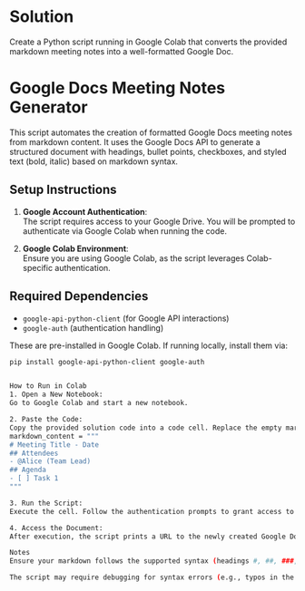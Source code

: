 # Solution
Create a Python script running in Google Colab that converts the provided markdown meeting notes into a well-formatted Google Doc.
# Google Docs Meeting Notes Generator

This script automates the creation of formatted Google Docs meeting notes from markdown content. It uses the Google Docs API to generate a structured document with headings, bullet points, checkboxes, and styled text (bold, italic) based on markdown syntax.

## Setup Instructions

1. **Google Account Authentication**:  
   The script requires access to your Google Drive. You will be prompted to authenticate via Google Colab when running the code.

2. **Google Colab Environment**:  
   Ensure you are using Google Colab, as the script leverages Colab-specific authentication.

## Required Dependencies

- `google-api-python-client` (for Google API interactions)
- `google-auth` (authentication handling)

These are pre-installed in Google Colab. If running locally, install them via:
```bash
pip install google-api-python-client google-auth


How to Run in Colab
1. Open a New Notebook:
Go to Google Colab and start a new notebook.

2. Paste the Code:
Copy the provided solution code into a code cell. Replace the empty markdown_content variable with your meeting notes in markdown format. For example:
markdown_content = """
# Meeting Title - Date
## Attendees
- @Alice (Team Lead)
## Agenda
- [ ] Task 1
"""

3. Run the Script:
Execute the cell. Follow the authentication prompts to grant access to your Google Drive. A new Google Doc will be created and formatted automatically.

4. Access the Document:
After execution, the script prints a URL to the newly created Google Doc (replace [doc_id] in the output with the actual ID from the console).

Notes
Ensure your markdown follows the supported syntax (headings #, ##, ###, bullets -, checkboxes - [ ], and mentions @username).

The script may require debugging for syntax errors (e.g., typos in the provided code like line[2]:strip() should be line[2:].strip()).

